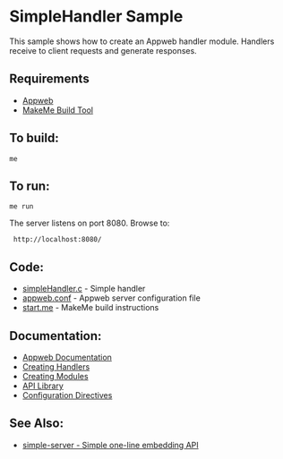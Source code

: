 SimpleHandler Sample
===

This sample shows how to create an Appweb handler module. Handlers receive to client requests and
generate responses.

Requirements
---
* [Appweb](https://embedthis.com/appweb/download.html)
* [MakeMe Build Tool](https://embedthis.com/makeme/download.html)

To build:
---
    me

To run:
---
    me run

The server listens on port 8080. Browse to: 
 
     http://localhost:8080/

Code:
---
* [simpleHandler.c](simpleHandler.c) - Simple handler
* [appweb.conf](appweb.conf) - Appweb server configuration file
* [start.me](start.me) - MakeMe build instructions

Documentation:
---
* [Appweb Documentation](https://embedthis.com/appweb/doc/index.html)
* [Creating Handlers](https://embedthis.com/appweb/doc/developers/handlers.html)
* [Creating Modules](https://embedthis.com/appweb/doc/developers/modules.html)
* [API Library](https://embedthis.com/appweb/doc/ref/native.html)
* [Configuration Directives](https://embedthis.com/appweb/doc/users/configuration.html#directives)

See Also:
---
* [simple-server - Simple one-line embedding API](../simple-server/README.md)
